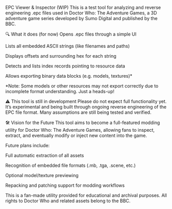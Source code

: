 EPC Viewer & Inspector (WIP)
This is a test tool for analyzing and reverse engineering .epc files used in
Doctor Who: The Adventure Games, a 3D adventure game series developed by Sumo Digital and published by the BBC.

🔍 What it does (for now)
Opens .epc files through a simple UI

Lists all embedded ASCII strings (like filenames and paths)

Displays offsets and surrounding hex for each string

Detects and lists index records pointing to resource data

Allows exporting binary data blocks (e.g. models, textures)*

*Note: Some models or other resources may not export correctly due to incomplete format understanding. Just a heads-up!

⚠️ This tool is still in development
Please do not expect full functionality yet.
It’s experimental and being built through ongoing reverse engineering of the EPC file format.
Many assumptions are still being tested and verified.

🛠️ Vision for the Future
This tool aims to become a full-featured modding utility for Doctor Who: The Adventure Games,
allowing fans to inspect, extract, and eventually modify or inject new content into the game.

Future plans include:

Full automatic extraction of all assets

Recognition of embedded file formats (.mb, .tga, .scene, etc.)

Optional model/texture previewing

Repacking and patching support for modding workflows

This is a fan-made utility provided for educational and archival purposes.
All rights to Doctor Who and related assets belong to the BBC.
